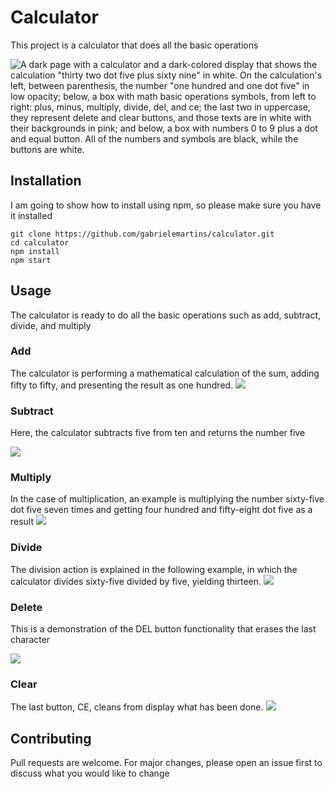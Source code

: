 # Calculator

This project is a calculator that does all the basic operations

![A dark page with a calculator and a dark-colored display that shows the calculation "thirty two dot five plus sixty nine" in white. On the calculation's left, between parenthesis, the number "one hundred and one dot five" in low opacity; below, a box with math basic operations symbols, from left to right: plus, minus, multiply, divide, del, and ce; the last two in uppercase, they represent delete and clear buttons, and those texts are in white with their backgrounds in pink; and below, a box with numbers 0 to 9 plus a dot and equal button.
All of the numbers and symbols are black, while the buttons are white.](https://i.ibb.co/4MnqnKj/Screenshot-2022-05-14-at-00-21-30-React-App.png "Calculator")

## Installation

I am going to show how to install using npm, so please make sure you have it installed

```
git clone https://github.com/gabrielemartins/calculator.git
cd calculator
npm install
npm start
```

## Usage

The calculator is ready to do all the basic operations such as add, subtract, divide, and multiply

### Add

The calculator is performing a mathematical calculation of the sum, adding fifty to fifty, and presenting the result as one hundred.
![](https://i.ibb.co/wJN5jcw/add.gif)

### Subtract

Here, the calculator subtracts five from ten and returns the number five

![](https://i.ibb.co/JBqfDXH/subtract.gif)

### Multiply

In the case of multiplication, an example is multiplying the number sixty-five dot five seven times and getting four hundred and fifty-eight dot five as a result
![](https://i.ibb.co/dWXGvhk/multiply.gif)

### Divide

The division action is explained in the following example, in which the calculator divides sixty-five divided by five, yielding thirteen.
![](https://i.ibb.co/1ZM3D2F/divide.gif)

### Delete

This is a demonstration of the DEL button functionality that erases the last character

![](https://i.ibb.co/Z6WGw1z/delete.gif)

### Clear

The last button, CE, cleans from display what has been done.
![](https://i.ibb.co/Tvv3qfz/clear.gif)

## Contributing

Pull requests are welcome. For major changes, please open an issue first to discuss what you would like to change
